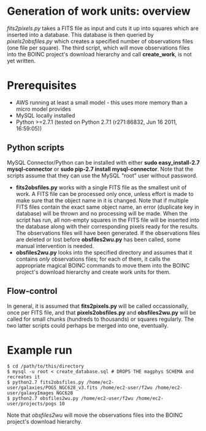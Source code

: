 # Generation of work units: overview

*fits2pixels.py* takes a FITS file as input and cuts it up into squares which are inserted into a database.
This database is then queried by *pixels2obsfiles.py* which creates a specified number of observations files (one file per square).
The third script, which will move observations files into the BOINC project's download hierarchy and call **create_work**, is not yet written.

# Prerequisites

* AWS running at least a small model - this uses more memory than a micro model provides
* MySQL locally installed
* Python >=2.7.1 (tested on Python 2.7.1 (r271:86832, Jun 16 2011, 16:59:05))

## Python scripts

MySQL Connector/Python can be installed with either **sudo easy_install-2.7 mysql-connector** or **sudo pip-2.7 install mysql-connector**.
Note that the scripts assume that they can use the MySQL "root" user without password.

* **fits2obsfiles.py** works with a single FITS file as the smallest unit of work.
A FITS file can be processed only once, unless effort is made to make sure that the object name in it is changed.
Note that if multiple FITS files contain the exact same object name, an error (duplicate key in database) will be thrown and no processing will be made.
When the script has run, all non-empty squares in the FITS file will be inserted into the database along with their corresponding pixels ready for the results.
The observations files will have been generated. If the observations files are deleted or lost before **obsfiles2wu.py** has been called, some manual intervention is needed.
* **obsfiles2wu.py** looks into the specified directory and assumes that it contains *only* observations files; for each of them, it calls the appropriate magical BOINC commands to move them into the BOINC project's download hierarchy and create work units for them.

## Flow-control

In general, it is assumed that **fits2pixels.py** will be called occassionally, once per FITS file, and that **pixels2obsfiles.py** and **obsfiles2wu.py** will be called for small chunks (hundreds to thousands) or squares regularly.
The two latter scripts could perhaps be merged into one, eventually.

# Example run

    $ cd /path/to/this/directory
    $ mysql -u root < create_database.sql # DROPS THE magphys SCHEMA and recreates it
    $ python2.7 fits2obsfiles.py /home/ec2-user/galaxies/POGS_NGC628_v3.fits /home/ec2-user/f2wu /home/ec2-user/galaxyImages NGC628
    $ python2.7 obsfiles2wu.py /home/ec2-user/f2wu /home/ec2-user/projects/pogs 10

Note that *obsfiles2wu* will move the observations files into the BOINC project's download hierarchy.

